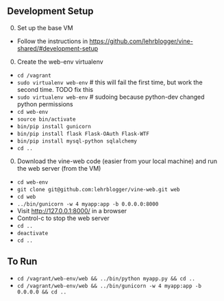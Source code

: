 Development Setup
----------
0. Set up the base VM
  * Follow the instructions in https://github.com/lehrblogger/vine-shared/#development-setup
0. Create the web-env virtualenv
  * `cd /vagrant`
  * `sudo virtualenv web-env`  # this will fail the first time, but work the second time. TODO fix this
  * `sudo virtualenv web-env`  # sudoing because python-dev changed python permissions
  * `cd web-env`
  * `source bin/activate`
  * `bin/pip install gunicorn`
  * `bin/pip install flask Flask-OAuth Flask-WTF`
  * `bin/pip install mysql-python sqlalchemy`
  * `cd ..`
0. Download the vine-web code (easier from your local machine) and run the web server (from the VM)
  * `cd web-env`
  * `git clone git@github.com:lehrblogger/vine-web.git web`
  * `cd web`
  * `../bin/gunicorn -w 4 myapp:app -b 0.0.0.0:8000`
  * Visit http://127.0.0.1:8000/ in a browser
  * Control-c to stop the web server
  * `cd ..`
  * `deactivate`
  * `cd ..`

To Run
------
  * `cd /vagrant/web-env/web && ../bin/python myapp.py && cd ..`
  * `cd /vagrant/web-env/web && ../bin/gunicorn -w 4 myapp:app -b 0.0.0.0 && cd ..`